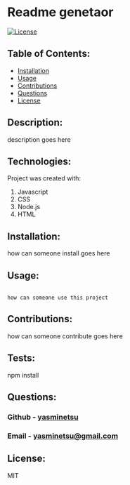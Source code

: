 # Readme genetaor
[![License](https://img.shields.io/badge/License-MIT-lightblue.svg)](https://www.boost.org/LICENSE_1_0.txt)
## Table of Contents:
    
- [Installation](#installation)
- [Usage](#usage)
- [Contributions](#contributions)
- [Questions](#questions)
- [License](#license)
    
## Description:
    
description goes here
    
## Technologies:
    
Project was created with:
    
1. Javascript
2. CSS
3. Node.js
4. HTML
    
## Installation:
    
how can someone install goes here
       
## Usage: 

```

how can someone use this project  

```

## Contributions:
    
how can someone contribute goes here

## Tests:

npm install 
    
## Questions:
    
### Github - [yasminetsu](https://github.com/yasminetsu) 
### Email - yasminetsu@gmail.com
    
## License: 
    
MIT